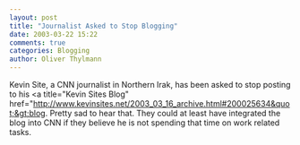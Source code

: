 ```yaml
---
layout: post
title: "Journalist Asked to Stop Blogging"
date: 2003-03-22 15:22
comments: true
categories: Blogging
author: Oliver Thylmann
---
```



Kevin Site, a CNN journalist in Northern Irak, has been asked to stop posting to his &lt;a title=&quot;Kevin Sites Blog&quot; href=&quot;http://www.kevinsites.net/2003_03_16_archive.html#200025634&quot;&gt;blog. Pretty sad to hear that. They could at least have integrated the blog into CNN if they believe he is not spending that time on work related tasks.


